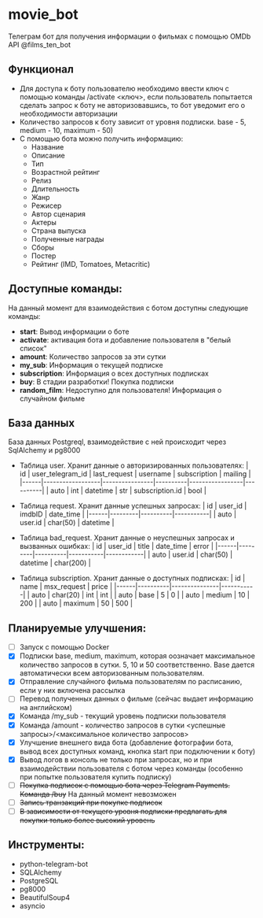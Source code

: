 # movie_bot
Телеграм бот для получения информации о фильмах с помощью OMDb API @films_ten_bot
## Функционал
* Для доступа к боту пользователю необходимо ввести ключ с помощью команды /activate <ключ>, если пользователь попытается сделать запрос к боту не авторизовавшись, то бот уведомит его о необходимости авторизации
* Количество запросов к боту зависит от уровня подписки. base - 5, medium - 10, maximum - 50)
* С помощью бота можно получить информацию:
    - Название
    - Описание
    - Тип
    - Возрастной рейтинг
    - Релиз
    - Длительность
    - Жанр
    - Режисер
    - Автор сценария
    - Актеры
    - Страна выпуска
    - Полученные награды
    - Сборы
    - Постер
    - Рейтинг (IMD, Tomatoes, Metacritic)
## Доступные команды:
На данный момент для взаимодействия с ботом доступны следующие команды:
- **start**: Вывод информации о боте
- **activate**: активация бота и добавление пользователя в "белый список"
- **amount**: Количество запросов за эти сутки
- **my_sub**: Информация о текущей подписке
- **subscription**: Информация о всех доступных подписках
- **buy**: В стадии разработки! Покупка подписки
- **random_film**: Недоступно для пользователя! Информация о случайном фильме

## **База данных**
База данных Postgreql, взаимодействие с ней происходит через SqlAlchemy и pg8000
* Таблица user. Хранит данные о авторизированных пользователях:
  |  id  | user_telegram_id |  last_request  | username |   subscription  |  mailing |
  |------|------------------|----------------|----------|-----------------|----------|
  | auto |        int       |     datetime   |    str   | subscription.id |   bool   |
      
* Таблица request. Хранит данные успешных запросах:
  |  id  | user_id |  imdbID  | date_time |
  |------|---------|----------|-----------|
  | auto | user.id | char(50) |  datetime |
    
* Таблица bad_request. Хранит данные о неуспешных запросах и вызванных ошибках:
  |  id  | user_id |   title  | date_time |    error   |
  |------|---------|----------|-----------|------------|
  | auto | user.id | char(50) |  datetime |  char(200) |

* Таблица subscription. Хранит данные о доступных подписках:
  |  id  |   name   |  msx_request  |   price   |
  |------|----------|---------------|-----------|
  | auto | char(20) |      int      |    int    |
  | auto |   base   |       5       |     0     |
  | auto |  medium  |      10       |    200    |
  | auto | maximum  |      50       |    500    |
  
## **Планируемые улучшения:**
- [ ] Запуск с помощью Docker
- [x] Подписки base, medium, maximum, которая оозначает максимальное количество запросов в сутки. 5, 10 и 50 соответственно. Base дается автоматически всем авторизованным пользователям.
- [x] Отправление случайного фильма пользователям по расписанию, если у них включена рассылка
- [ ] Перевод полученных данных о фильме (сейчас выдает информацию на английском)
- [x] Команда /my_sub - текущий уровень подписки пользователя
- [x] Команда /amount - количество запросов в сутки <успешные запросы>/<максимальное количество запросов>
- [x] Улучшение внешнего вида бота (добавление фотографии бота, вывод всех доступных команд, кнопка start при подключении к боту)
- [x] Вывод логов в консоль не только при запросах, но и при взаимодействии пользователя с ботом через команды (особенно при попытке пользователя купить подписку)
- [ ] ~~Покупка подписок с помощью бота через Telegram Payments. Команда /buy~~ На данный момент невозможен
- [ ] ~~Запись транзакций при покупке подписок~~
- [ ] ~~В зависимости от текущего уровня подписки предлагать для покупки только более высокий уровень~~
## **Инструменты:**
- python-telegram-bot
- SQLAlchemy
- PostgreSQL
- pg8000
- BeautifulSoup4
- asyncio

